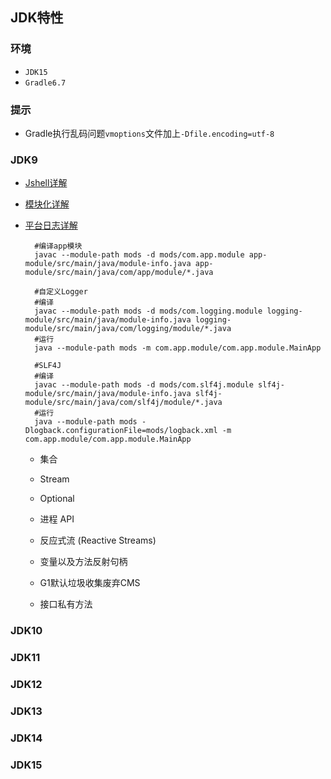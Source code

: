 ## JDK特性

### 环境
- `JDK15`
- `Gradle6.7`

### 提示
- Gradle执行乱码问题`vmoptions`文件加上`-Dfile.encoding=utf-8`

### JDK9

- [Jshell详解](https://www.cnblogs.com/IcanFixIt/p/7199108.html)

- [模块化详解](https://www.baeldung.com/java-9-modularity)

- [平台日志详解](https://www.baeldung.com/java-9-logging-api)
    
     
        #编译app模块
        javac --module-path mods -d mods/com.app.module app-module/src/main/java/module-info.java app-module/src/main/java/com/app/module/*.java
        
        #自定义Logger
        #编译
        javac --module-path mods -d mods/com.logging.module logging-module/src/main/java/module-info.java logging-module/src/main/java/com/logging/module/*.java
        #运行
        java --module-path mods -m com.app.module/com.app.module.MainApp
        
        #SLF4J
        #编译
        javac --module-path mods -d mods/com.slf4j.module slf4j-module/src/main/java/module-info.java slf4j-module/src/main/java/com/slf4j/module/*.java
        #运行
        java --module-path mods -Dlogback.configurationFile=mods/logback.xml -m com.app.module/com.app.module.MainApp
    
    - 集合
    
    - Stream
    
    - Optional
    
    - 进程 API
    
    - 反应式流 (Reactive Streams)
    
    - 变量以及方法反射句柄
    
    - G1默认垃圾收集废弃CMS
    
    - 接口私有方法
        

### JDK10

### JDK11

### JDK12

### JDK13

### JDK14

### JDK15
